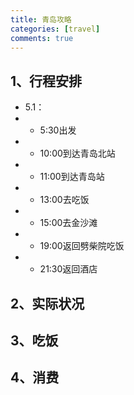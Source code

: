 ```yaml
---
title: 青岛攻略
categories: [travel]
comments: true
---
```


## 1、行程安排
+ 5.1：
+ + 5:30出发
+ + 10:00到达青岛北站
+ + 11:00到达青岛站
+ + 13:00去吃饭
+ + 15:00去金沙滩
+ + 19:00返回劈柴院吃饭
+ + 21:30返回酒店


## 2、实际状况

## 3、吃饭

## 4、消费